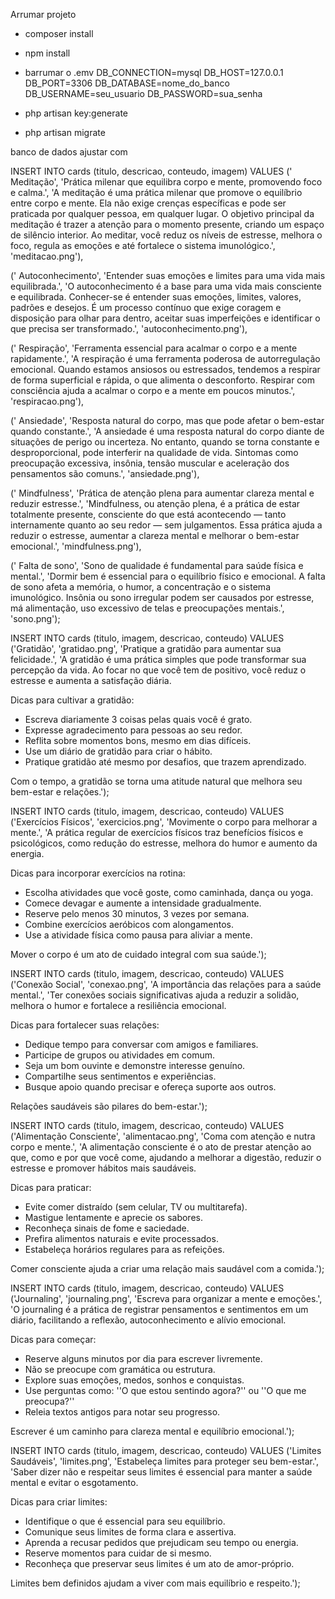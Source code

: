 Arrumar projeto

- composer install
- npm install

- barrumar o .emv
DB_CONNECTION=mysql
DB_HOST=127.0.0.1
DB_PORT=3306
DB_DATABASE=nome_do_banco
DB_USERNAME=seu_usuario
DB_PASSWORD=sua_senha

- php artisan key:generate
- php artisan migrate

banco de dados ajustar com

INSERT INTO cards (titulo, descricao, conteudo, imagem) VALUES
(' Meditação', 
 'Prática milenar que equilibra corpo e mente, promovendo foco e calma.',
 'A meditação é uma prática milenar que promove o equilíbrio entre corpo e mente. Ela não exige crenças específicas e pode ser praticada por qualquer pessoa, em qualquer lugar. O objetivo principal da meditação é trazer a atenção para o momento presente, criando um espaço de silêncio interior. Ao meditar, você reduz os níveis de estresse, melhora o foco, regula as emoções e até fortalece o sistema imunológico.',
 'meditacao.png'),

(' Autoconhecimento', 
 'Entender suas emoções e limites para uma vida mais equilibrada.',
 'O autoconhecimento é a base para uma vida mais consciente e equilibrada. Conhecer-se é entender suas emoções, limites, valores, padrões e desejos. É um processo contínuo que exige coragem e disposição para olhar para dentro, aceitar suas imperfeições e identificar o que precisa ser transformado.',
 'autoconhecimento.png'),

(' Respiração', 
 'Ferramenta essencial para acalmar o corpo e a mente rapidamente.',
 'A respiração é uma ferramenta poderosa de autorregulação emocional. Quando estamos ansiosos ou estressados, tendemos a respirar de forma superficial e rápida, o que alimenta o desconforto. Respirar com consciência ajuda a acalmar o corpo e a mente em poucos minutos.',
 'respiracao.png'),

(' Ansiedade', 
 'Resposta natural do corpo, mas que pode afetar o bem-estar quando constante.',
 'A ansiedade é uma resposta natural do corpo diante de situações de perigo ou incerteza. No entanto, quando se torna constante e desproporcional, pode interferir na qualidade de vida. Sintomas como preocupação excessiva, insônia, tensão muscular e aceleração dos pensamentos são comuns.',
 'ansiedade.png'),

(' Mindfulness', 
 'Prática de atenção plena para aumentar clareza mental e reduzir estresse.',
 'Mindfulness, ou atenção plena, é a prática de estar totalmente presente, consciente do que está acontecendo — tanto internamente quanto ao seu redor — sem julgamentos. Essa prática ajuda a reduzir o estresse, aumentar a clareza mental e melhorar o bem-estar emocional.',
 'mindfulness.png'),

(' Falta de sono', 
 'Sono de qualidade é fundamental para saúde física e mental.',
 'Dormir bem é essencial para o equilíbrio físico e emocional. A falta de sono afeta a memória, o humor, a concentração e o sistema imunológico. Insônia ou sono irregular podem ser causados por estresse, má alimentação, uso excessivo de telas e preocupações mentais.',
 'sono.png');


INSERT INTO cards (titulo, imagem, descricao, conteudo) VALUES
('Gratidão', 'gratidao.png', 'Pratique a gratidão para aumentar sua felicidade.', 
'A gratidão é uma prática simples que pode transformar sua percepção da vida. Ao focar no que você tem de positivo, você reduz o estresse e aumenta a satisfação diária.

Dicas para cultivar a gratidão:

- Escreva diariamente 3 coisas pelas quais você é grato.
- Expresse agradecimento para pessoas ao seu redor.
- Reflita sobre momentos bons, mesmo em dias difíceis.
- Use um diário de gratidão para criar o hábito.
- Pratique gratidão até mesmo por desafios, que trazem aprendizado.

Com o tempo, a gratidão se torna uma atitude natural que melhora seu bem-estar e relações.');

INSERT INTO cards (titulo, imagem, descricao, conteudo) VALUES
('Exercícios Físicos', 'exercicios.png', 'Movimente o corpo para melhorar a mente.', 
'A prática regular de exercícios físicos traz benefícios físicos e psicológicos, como redução do estresse, melhora do humor e aumento da energia.

Dicas para incorporar exercícios na rotina:

- Escolha atividades que você goste, como caminhada, dança ou yoga.
- Comece devagar e aumente a intensidade gradualmente.
- Reserve pelo menos 30 minutos, 3 vezes por semana.
- Combine exercícios aeróbicos com alongamentos.
- Use a atividade física como pausa para aliviar a mente.

Mover o corpo é um ato de cuidado integral com sua saúde.');

INSERT INTO cards (titulo, imagem, descricao, conteudo) VALUES
('Conexão Social', 'conexao.png', 'A importância das relações para a saúde mental.', 
'Ter conexões sociais significativas ajuda a reduzir a solidão, melhora o humor e fortalece a resiliência emocional.

Dicas para fortalecer suas relações:

- Dedique tempo para conversar com amigos e familiares.
- Participe de grupos ou atividades em comum.
- Seja um bom ouvinte e demonstre interesse genuíno.
- Compartilhe seus sentimentos e experiências.
- Busque apoio quando precisar e ofereça suporte aos outros.

Relações saudáveis são pilares do bem-estar.');

INSERT INTO cards (titulo, imagem, descricao, conteudo) VALUES
('Alimentação Consciente', 'alimentacao.png', 'Coma com atenção e nutra corpo e mente.', 
'A alimentação consciente é o ato de prestar atenção ao que, como e por que você come, ajudando a melhorar a digestão, reduzir o estresse e promover hábitos mais saudáveis.

Dicas para praticar:

- Evite comer distraído (sem celular, TV ou multitarefa).
- Mastigue lentamente e aprecie os sabores.
- Reconheça sinais de fome e saciedade.
- Prefira alimentos naturais e evite processados.
- Estabeleça horários regulares para as refeições.

Comer consciente ajuda a criar uma relação mais saudável com a comida.');

INSERT INTO cards (titulo, imagem, descricao, conteudo) VALUES
('Journaling', 'journaling.png', 'Escreva para organizar a mente e emoções.', 
'O journaling é a prática de registrar pensamentos e sentimentos em um diário, facilitando a reflexão, autoconhecimento e alívio emocional.

Dicas para começar:

- Reserve alguns minutos por dia para escrever livremente.
- Não se preocupe com gramática ou estrutura.
- Explore suas emoções, medos, sonhos e conquistas.
- Use perguntas como: ''O que estou sentindo agora?'' ou ''O que me preocupa?''
- Releia textos antigos para notar seu progresso.

Escrever é um caminho para clareza mental e equilíbrio emocional.');

INSERT INTO cards (titulo, imagem, descricao, conteudo) VALUES
('Limites Saudáveis', 'limites.png', 'Estabeleça limites para proteger seu bem-estar.', 
'Saber dizer não e respeitar seus limites é essencial para manter a saúde mental e evitar o esgotamento.

Dicas para criar limites:

- Identifique o que é essencial para seu equilíbrio.
- Comunique seus limites de forma clara e assertiva.
- Aprenda a recusar pedidos que prejudicam seu tempo ou energia.
- Reserve momentos para cuidar de si mesmo.
- Reconheça que preservar seus limites é um ato de amor-próprio.

Limites bem definidos ajudam a viver com mais equilíbrio e respeito.');